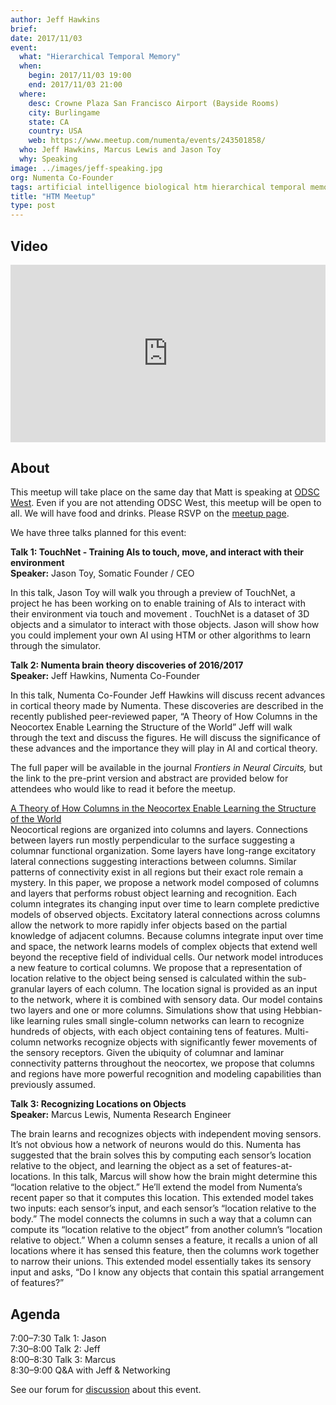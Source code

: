 ```yaml
---
author: Jeff Hawkins
brief:
date: 2017/11/03
event:
  what: "Hierarchical Temporal Memory"
  when:
    begin: 2017/11/03 19:00
    end: 2017/11/03 21:00
  where:
    desc: Crowne Plaza San Francisco Airport (Bayside Rooms)
    city: Burlingame
    state: CA
    country: USA
    web: https://www.meetup.com/numenta/events/243501858/
  who: Jeff Hawkins, Marcus Lewis and Jason Toy
  why: Speaking
image: ../images/jeff-speaking.jpg
org: Numenta Co-Founder
tags: artificial intelligence biological htm hierarchical temporal memory computing brain
title: "HTM Meetup"
type: post
---
```

**Video**
------

<iframe width="504" height="283.5" src="https://www.youtube.com/embed/c6U4yBfELpU" frameborder="0" gesture="media" allow="encrypted-media" allowfullscreen></iframe>


**About**
------

This meetup will take place on the same day that Matt is speaking at [ODSC West](https://www.odsc.com/california).
Even if you are not attending ODSC West, this meetup will be open to all. We will have food and drinks. Please RSVP on the [meetup page](https://www.meetup.com/numenta/events/243501858/).

We have three talks planned for this event:

**Talk 1: TouchNet - Training AIs to touch, move, and interact with their environment** <br/>
**Speaker:** Jason Toy, Somatic Founder / CEO

In this talk, Jason Toy will walk you through a preview of TouchNet, a project he has been working on to enable training of AIs to interact with their environment via touch and movement . TouchNet is a dataset of 3D objects and a simulator to interact with those objects. Jason will show how you could implement your own AI using HTM or other algorithms to learn through the simulator.

**Talk 2: Numenta brain theory discoveries of 2016/2017**<br/>
**Speaker:** Jeff Hawkins, Numenta Co-Founder

In this talk, Numenta Co-Founder Jeff Hawkins will discuss recent advances in cortical theory made by Numenta.
These discoveries are described in the recently published peer-reviewed paper, “A Theory of How Columns in the Neocortex Enable Learning the Structure of the World”
Jeff will walk through the text and discuss the figures.  He will discuss the significance of these advances and the importance they will play in AI and cortical theory.  

The full paper will be available in the journal *Frontiers in Neural Circuits,* but the link to the pre-print version and abstract are provided below for attendees who would like to read it before the meetup.  

[A Theory of How Columns in the Neocortex Enable Learning the Structure of the World](https://doi.org/10.1101/162263)<br/>
Neocortical regions are organized into columns and layers. Connections between layers run mostly perpendicular to the surface suggesting a columnar functional organization.
Some layers have long-range excitatory lateral connections suggesting interactions between columns.
Similar patterns of connectivity exist in all regions but their exact role remain a mystery. In this paper,
we propose a network model composed of columns and layers that performs robust object learning and recognition.
Each column integrates its changing input over time to learn complete predictive models of observed objects.
Excitatory lateral connections across columns allow the network to more rapidly infer objects based on the partial knowledge of adjacent columns.
Because columns integrate input over time and space, the network learns models of complex objects that extend well beyond the receptive field of individual cells.
Our network model introduces a new feature to cortical columns. We propose that a representation of location relative to the object being sensed
is calculated within the sub-granular layers of each column. The location signal is provided as an input to the network, where it is combined with sensory data.
Our model contains two layers and one or more columns. Simulations show that using Hebbian-like learning rules small single-column networks can learn to
recognize hundreds of objects, with each object containing tens of features. Multi-column networks recognize objects with significantly fewer movements of the sensory receptors.
Given the ubiquity of columnar and laminar connectivity patterns throughout the neocortex, we propose that columns and regions have more powerful recognition
and modeling capabilities than previously assumed.

**Talk 3: Recognizing Locations on Objects** <br/>
**Speaker:** Marcus Lewis, Numenta Research Engineer

The brain learns and recognizes objects with independent moving sensors. It’s not obvious how a network of neurons would do this. Numenta has suggested that the brain solves this by computing each sensor’s location relative to the object, and learning the object as a set of features-at-locations. In this talk, Marcus will show how the brain might determine this “location relative to the object.” He’ll extend the model from Numenta’s recent paper so that it computes this location. This extended model takes two inputs: each sensor’s input, and each sensor’s “location relative to the body.” The model connects the columns in such a way that a column can compute its “location relative to the object” from another column’s “location relative to object.” When a column senses a feature, it recalls a union of all locations where it has sensed this feature, then the columns work together to narrow their unions. This extended model essentially takes its sensory input and asks, “Do I know any objects that contain this spatial arrangement of features?”



**Agenda**
------
7:00–7:30 Talk 1: Jason <br/>
7:30–8:00 Talk 2: Jeff<br/>
8:00–8:30 Talk 3: Marcus<br/>
8:30–9:00 Q&A with Jeff & Networking<br/>


See our forum for [discussion](https://discourse.numenta.org/t/htm-meetup-planning-november-3-in-sf/2830) about this event.

